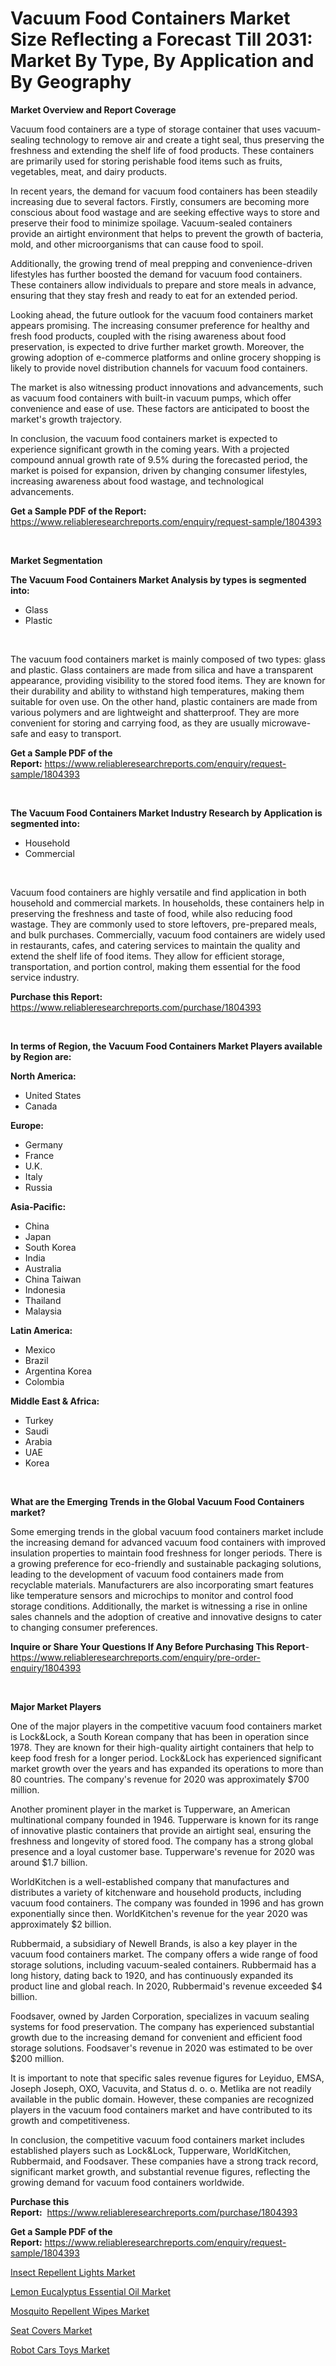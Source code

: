 <p><h1>Vacuum Food Containers Market Size Reflecting a Forecast Till 2031: Market By Type, By Application and By Geography</h1></p><p><strong>Market Overview and Report Coverage</strong></p>
<p><p>Vacuum food containers are a type of storage container that uses vacuum-sealing technology to remove air and create a tight seal, thus preserving the freshness and extending the shelf life of food products. These containers are primarily used for storing perishable food items such as fruits, vegetables, meat, and dairy products.</p><p>In recent years, the demand for vacuum food containers has been steadily increasing due to several factors. Firstly, consumers are becoming more conscious about food wastage and are seeking effective ways to store and preserve their food to minimize spoilage. Vacuum-sealed containers provide an airtight environment that helps to prevent the growth of bacteria, mold, and other microorganisms that can cause food to spoil.</p><p>Additionally, the growing trend of meal prepping and convenience-driven lifestyles has further boosted the demand for vacuum food containers. These containers allow individuals to prepare and store meals in advance, ensuring that they stay fresh and ready to eat for an extended period.</p><p>Looking ahead, the future outlook for the vacuum food containers market appears promising. The increasing consumer preference for healthy and fresh food products, coupled with the rising awareness about food preservation, is expected to drive further market growth. Moreover, the growing adoption of e-commerce platforms and online grocery shopping is likely to provide novel distribution channels for vacuum food containers.</p><p>The market is also witnessing product innovations and advancements, such as vacuum food containers with built-in vacuum pumps, which offer convenience and ease of use. These factors are anticipated to boost the market's growth trajectory.</p><p>In conclusion, the vacuum food containers market is expected to experience significant growth in the coming years. With a projected compound annual growth rate of 9.5% during the forecasted period, the market is poised for expansion, driven by changing consumer lifestyles, increasing awareness about food wastage, and technological advancements.</p></p>
<p><strong>Get a Sample PDF of the Report:</strong> <a href="https://www.reliableresearchreports.com/enquiry/request-sample/1804393">https://www.reliableresearchreports.com/enquiry/request-sample/1804393</a></p>
<p>&nbsp;</p>
<p><strong>Market Segmentation</strong></p>
<p><strong>The Vacuum Food Containers Market Analysis by types is segmented into:</strong></p>
<p><ul><li>Glass</li><li>Plastic</li></ul></p>
<p>&nbsp;</p>
<p><p>The vacuum food containers market is mainly composed of two types: glass and plastic. Glass containers are made from silica and have a transparent appearance, providing visibility to the stored food items. They are known for their durability and ability to withstand high temperatures, making them suitable for oven use. On the other hand, plastic containers are made from various polymers and are lightweight and shatterproof. They are more convenient for storing and carrying food, as they are usually microwave-safe and easy to transport.</p></p>
<p><strong>Get a Sample PDF of the Report:</strong>&nbsp;<a href="https://www.reliableresearchreports.com/enquiry/request-sample/1804393">https://www.reliableresearchreports.com/enquiry/request-sample/1804393</a></p>
<p>&nbsp;</p>
<p><strong>The Vacuum Food Containers Market Industry Research by Application is segmented into:</strong></p>
<p><ul><li>Household</li><li>Commercial</li></ul></p>
<p>&nbsp;</p>
<p><p>Vacuum food containers are highly versatile and find application in both household and commercial markets. In households, these containers help in preserving the freshness and taste of food, while also reducing food wastage. They are commonly used to store leftovers, pre-prepared meals, and bulk purchases. Commercially, vacuum food containers are widely used in restaurants, cafes, and catering services to maintain the quality and extend the shelf life of food items. They allow for efficient storage, transportation, and portion control, making them essential for the food service industry.</p></p>
<p><strong>Purchase this Report:</strong>&nbsp; <a href="https://www.reliableresearchreports.com/purchase/1804393">https://www.reliableresearchreports.com/purchase/1804393</a></p>
<p>&nbsp;</p>
<p><strong>In terms of Region, the Vacuum Food Containers Market Players available by Region are:</strong></p>
<p>
    <p> <strong> North America: </strong>
        <ul>
            <li>United States</li>
            <li>Canada</li>
        </ul>
        </p> 
    <p> <strong> Europe: </strong>
        <ul>
            <li>Germany</li>
            <li>France</li>
            <li>U.K.</li>
            <li>Italy</li>
            <li>Russia</li>
        </ul>
        </p> 
    <p> <strong> Asia-Pacific: </strong>
        <ul>
            <li>China</li>
            <li>Japan</li>
            <li>South Korea</li>
            <li>India</li>
            <li>Australia</li>
            <li>China Taiwan</li>
            <li>Indonesia</li>
            <li>Thailand</li>
            <li>Malaysia</li>
        </ul>
        </p> 
    <p> <strong> Latin America: </strong>
        <ul>
            <li>Mexico</li>
            <li>Brazil</li>
            <li>Argentina Korea</li>
            <li>Colombia</li>
        </ul>
        </p> 
    <p> <strong> Middle East & Africa: </strong>
        <ul>
            <li>Turkey</li>
            <li>Saudi</li>
            <li>Arabia</li>
            <li>UAE</li>
            <li>Korea</li>
        </ul>
    </p>
    </p>
<p>&nbsp;</p>
<p><strong>What are the Emerging Trends in the Global Vacuum Food Containers market?</strong></p>
<p><p>Some emerging trends in the global vacuum food containers market include the increasing demand for advanced vacuum food containers with improved insulation properties to maintain food freshness for longer periods. There is a growing preference for eco-friendly and sustainable packaging solutions, leading to the development of vacuum food containers made from recyclable materials. Manufacturers are also incorporating smart features like temperature sensors and microchips to monitor and control food storage conditions. Additionally, the market is witnessing a rise in online sales channels and the adoption of creative and innovative designs to cater to changing consumer preferences.</p></p>
<p><strong>Inquire or Share Your Questions If Any Before Purchasing This Report</strong>- <a href="https://www.reliableresearchreports.com/enquiry/pre-order-enquiry/1804393">https://www.reliableresearchreports.com/enquiry/pre-order-enquiry/1804393</a></p>
<p>&nbsp;</p>
<p><strong>Major Market Players</strong></p>
<p><p>One of the major players in the competitive vacuum food containers market is Lock&Lock, a South Korean company that has been in operation since 1978. They are known for their high-quality airtight containers that help to keep food fresh for a longer period. Lock&Lock has experienced significant market growth over the years and has expanded its operations to more than 80 countries. The company's revenue for 2020 was approximately $700 million.</p><p>Another prominent player in the market is Tupperware, an American multinational company founded in 1946. Tupperware is known for its range of innovative plastic containers that provide an airtight seal, ensuring the freshness and longevity of stored food. The company has a strong global presence and a loyal customer base. Tupperware's revenue for 2020 was around $1.7 billion.</p><p>WorldKitchen is a well-established company that manufactures and distributes a variety of kitchenware and household products, including vacuum food containers. The company was founded in 1996 and has grown exponentially since then. WorldKitchen's revenue for the year 2020 was approximately $2 billion.</p><p>Rubbermaid, a subsidiary of Newell Brands, is also a key player in the vacuum food containers market. The company offers a wide range of food storage solutions, including vacuum-sealed containers. Rubbermaid has a long history, dating back to 1920, and has continuously expanded its product line and global reach. In 2020, Rubbermaid's revenue exceeded $4 billion.</p><p>Foodsaver, owned by Jarden Corporation, specializes in vacuum sealing systems for food preservation. The company has experienced substantial growth due to the increasing demand for convenient and efficient food storage solutions. Foodsaver's revenue in 2020 was estimated to be over $200 million.</p><p>It is important to note that specific sales revenue figures for Leyiduo, EMSA, Joseph Joseph, OXO, Vacuvita, and Status d. o. o. Metlika are not readily available in the public domain. However, these companies are recognized players in the vacuum food containers market and have contributed to its growth and competitiveness.</p><p>In conclusion, the competitive vacuum food containers market includes established players such as Lock&Lock, Tupperware, WorldKitchen, Rubbermaid, and Foodsaver. These companies have a strong track record, significant market growth, and substantial revenue figures, reflecting the growing demand for vacuum food containers worldwide.</p></p>
<p><strong>Purchase this Report:</strong>&nbsp;&nbsp;<a href="https://www.reliableresearchreports.com/purchase/1804393">https://www.reliableresearchreports.com/purchase/1804393</a></p>
<p></p>
<p><strong>Get a Sample PDF of the Report:</strong>&nbsp;<a href="https://www.reliableresearchreports.com/enquiry/request-sample/1804393">https://www.reliableresearchreports.com/enquiry/request-sample/1804393</a></p>
<p><p><a href="https://github.com/abbypearson7765/Market-Research-Report-List-2/blob/main/insect-repellent-lights-market.md">Insect Repellent Lights Market</a></p><p><a href="https://github.com/dziulagalemab/Market-Research-Report-List-2/blob/main/lemon-eucalyptus-essential-oil-market.md">Lemon Eucalyptus Essential Oil Market</a></p><p><a href="https://github.com/grishafomin4852/Market-Research-Report-List-2/blob/main/mosquito-repellent-wipes-market.md">Mosquito Repellent Wipes Market</a></p><p><a href="https://github.com/prosalinda88/Market-Research-Report-List-2/blob/main/seat-covers-market.md">Seat Covers Market</a></p><p><a href="https://github.com/jonneygiverf/Market-Research-Report-List-2/blob/main/robot-cars-toys-market.md">Robot Cars Toys Market</a></p></p>